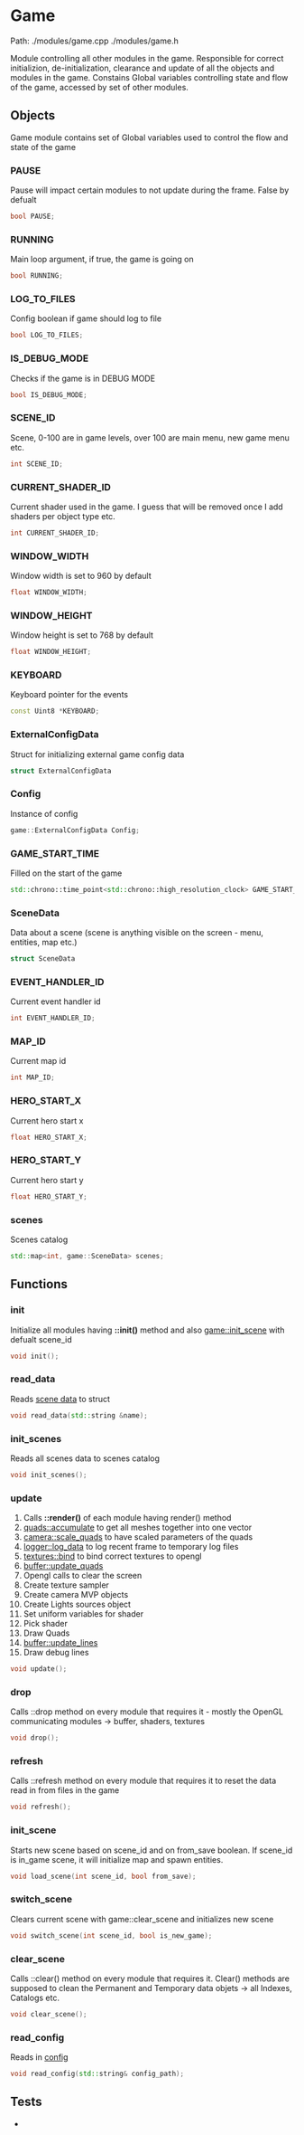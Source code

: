# Game
Path: ./modules/game.cpp   ./modules/game.h

Module controlling all other modules in the game. Responsible for correct initializion, de-initialization, clearance and update of all the objects and modules in the game. Constains Global variables controlling state and flow of the game, accessed by set of other modules.


## Objects
Game module contains set of Global variables used to control the flow and state of the game

### PAUSE
Pause will impact certain modules to not update during the frame. False by defualt
```c++
bool PAUSE;
```
### RUNNING
Main loop argument, if true, the game is going on
```c++
bool RUNNING;
```

### LOG_TO_FILES
Config boolean if game should log to file
```c++
bool LOG_TO_FILES;
```

### IS_DEBUG_MODE
Checks if the game is in DEBUG MODE
```c++
bool IS_DEBUG_MODE;
```

### SCENE_ID
Scene, 0-100 are in game levels, over 100 are main menu, new game menu etc.
```c++
int SCENE_ID;
```


### CURRENT_SHADER_ID 
Current shader used in the game. I guess that will be removed once I add shaders per object type etc.
```c++
int CURRENT_SHADER_ID;
```

### WINDOW_WIDTH 
Window width is set to 960 by default
```c++
float WINDOW_WIDTH;
```

### WINDOW_HEIGHT 
Window height is set to 768 by default
```c++
float WINDOW_HEIGHT;
```

### KEYBOARD 
Keyboard pointer for the events

```c++
const Uint8 *KEYBOARD;
```

### ExternalConfigData
Struct for initializing external game config data
```c++
struct ExternalConfigData
```

### Config
Instance of config
```c++
game::ExternalConfigData Config;
```

### GAME_START_TIME
Filled on the start of the game
```c++
std::chrono::time_point<std::chrono::high_resolution_clock> GAME_START_TIME;
```

### SceneData
Data about a scene (scene is anything visible on the screen - menu, entities, map etc.)
```c++
struct SceneData 
```

### EVENT_HANDLER_ID 
Current event handler id
```c++
int EVENT_HANDLER_ID;
```

### MAP_ID 
Current map id
```c++
int MAP_ID;
```

### HERO_START_X 
Current hero start x
```c++
float HERO_START_X;
```

### HERO_START_Y 
Current hero start y
```c++
float HERO_START_Y;
```

### scenes 
Scenes catalog
```c++
std::map<int, game::SceneData> scenes;
```


## Functions

### init
Initialize all modules having **::init()** method and also [game::init_scene](game.md#init_scene) with defualt scene_id
```c++
void init();
```

### read_data
Reads [scene data](game.md#SceneData) to struct
```c++
void read_data(std::string &name);
```

### init_scenes
Reads all scenes data to scenes catalog
```c++
void init_scenes();
```

### update
1) Calls **::render()** of each module having render() method
2) [quads::accumulate](quads.md#accumulate) to get all meshes together into one vector
3) [camera::scale_quads](camera.md#scale_quads) to have scaled parameters of the quads
4) [logger::log_data](logger.md#log_data) to log recent frame to temporary log files
5) [textures::bind](textures.md#bind) to bind correct textures to opengl
6) [buffer::update_quads](buffer.md#update_quads)
7) Opengl calls to clear the screen
8) Create texture sampler
9) Create camera MVP objects
10) Create Lights sources object
11) Set uniform variables for shader
12) Pick shader
13) Draw Quads
14) [buffer::update_lines](buffer.md#update_lines)
15) Draw debug lines

```c++
void update();
```

### drop
Calls ::drop method on every module that requires it - mostly the OpenGL communicating modules -> buffer, shaders, textures
```c++
void drop();
```

### refresh
Calls ::refresh method on every module that requires it to reset the data read in from files in the game
```c++
void refresh();
```

### init_scene
Starts new scene based on scene_id and on from_save boolean. If scene_id is in_game scene, it will initialize map and spawn entities.
```c++
void load_scene(int scene_id, bool from_save);
```

### switch_scene
Clears current scene with game::clear_scene and initializes new scene
```c++
void switch_scene(int scene_id, bool is_new_game);
```

### clear_scene
Calls ::clear() method on every module that requires it. Clear() methods are supposed to clean the Permanent and Temporary data objets -> all Indexes, Catalogs etc.
```c++
void clear_scene();
```

### read_config
Reads in [config](game.md#Config)
```c++
void read_config(std::string& config_path);
```

## Tests
-